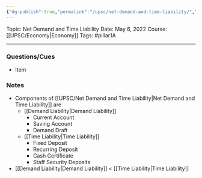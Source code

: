 ```yaml
---
{"dg-publish":true,"permalink":"/upsc/net-demand-and-time-liability/","dgHomeLink":true,"dgPassFrontmatter":false}
---
```


Topic: Net Demand and Time Liability
Date: May 6, 2022
Course:[[UPSC/Economy|Economy]]
Tags: #pillar1A

---

### Questions/Cues
- Item

### Notes
- Components of [[UPSC/Net Demand and Time Liability|Net Demand and Time Liability]] are
	- [[Demand Liability|Demand Liability]]
		- Current Account
		- Saving Account
		- Demand Draft 
	- [[Time Liability|Time Liability]]
		- Fixed Deposit
		- Recurring Deposit
		- Cash Certificate
		- Staff Security Deposits
- [[Demand Liability|Demand Liability]] < [[Time Liability|Time Liability]]






